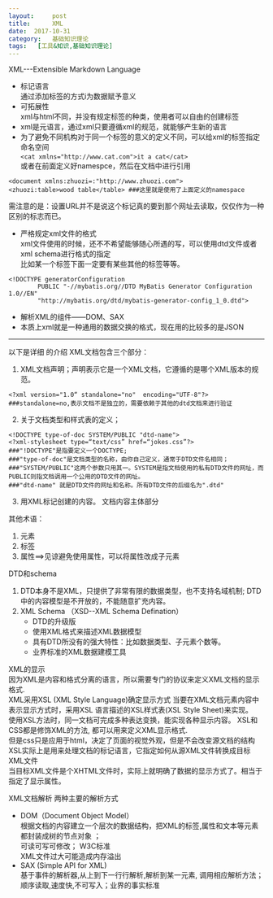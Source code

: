 ```yaml
---
layout:     post
title:      XML
date:  2017-10-31
category:   基础知识理论
tags:   [工具&知识,基础知识理论]
---
```

XML---Extensible Markdown Language
- 标记语言   
通过添加标签的方式i为数据赋予意义
- 可拓展性  
xml与html不同，并没有规定标签的种类，使用者可以自由的创建标签
- xml是元语言，通过xml只要遵循xml的规范，就能够产生新的语言  
- 为了避免不同机构对于同一个标签的意义的定义不同，可以给xml的标签指定命名空间  
`<cat xmlns="http://www.cat.com">it a cat</cat>`  
或者在前面定义好namespce，然后在文档中进行引用  
```
<document xmlns:zhuozi=:"http://www.zhuozi.com">
<zhuozi:table>wood table</table> ###这里就是使用了上面定义的namespace
```
需注意的是：设置URL并不是说这个标记真的要到那个网址去读取，仅仅作为一种区别的标志而已。 
- 严格规定xml文件的格式  
xml文件使用的时候，还不不希望能够随心所遇的写，可以使用dtd文件或者xml schema进行格式的指定  
比如某一个标签下面一定要有某些其他的标签等等。  
```
<!DOCTYPE generatorConfiguration
        PUBLIC "-//mybatis.org//DTD MyBatis Generator Configuration 1.0//EN"
        "http://mybatis.org/dtd/mybatis-generator-config_1_0.dtd">
```
- 解析XML的组件——DOM、SAX
- 本质上xml就是一种通用的数据交换的格式，现在用的比较多的是JSON  
  
    
----
以下是详细 的介绍
XML文档包含三个部分：  
1. XML文档声明；声明表示它是一个XML文档，它遵循的是哪个XML版本的规范。  
```
<?xml version="1.0“ standalone="no"  encoding="UTF-8"?> 
###standalone=no,表示文档不是独立的，需要依赖于其他的dtd文档来进行验证  
```
2. 关于文档类型和样式表的定义；
```
<!DOCTYPE type-of-doc SYSTEM/PUBLIC "dtd-name"> 
<?xml-stylesheet type=“text/css” href=“jokes.css”?>
###"!DOCTYPE"是指要定义一个DOCTYPE;
###"type-of-doc"是文档类型的名称，由你自己定义，通常于DTD文件名相同；
###"SYSTEM/PUBLIC"这两个参数只用其一。SYSTEM是指文档使用的私有DTD文件的网址，而PUBLIC则指文档调用一个公用的DTD文件的网址。
###"dtd-name" 就是DTD文件的网址和名称。所有DTD文件的后缀名为".dtd" 
```
3. 用XML标记创建的内容。 文档内容主体部分 

其他术语：  
1. 元素 
2. 标签
3. 属性==>见谅避免使用属性，可以将属性改成子元素    
  
 DTD和schema  
1. DTD本身不是XML，只提供了非常有限的数据类型，也不支持名域机制; DTD中的内容模型是不开放的，不能随意扩充内容。 
2. XML Schema （XSD--XML Schema Defination）
    - DTD的升级版
    - 使用XML格式来描述XML数据模型
    - 具有DTD所没有的强大特性：比如数据类型、子元素个数等。
    - 业界标准的XML数据建模工具  

XML的显示  
因为XML是内容和格式分离的语言，所以需要专门的协议来定义XML文档的显示格式.  
XML采用XSL (XML Style Language)确定显示方式
当要在XML文档元素内容中表示显示方式时，采用XSL 语言描述的XSL样式表(XSL Style Sheet)来实现。  
使用XSL方法时，同一文档可完成多种表达变换，能实现各种显示内容。
XSL和CSS都是修饰XML的方法, 都可以用来定义XML显示格式.  
但是css只是应用于html，决定了页面的视觉外观，但是不会改变源文档的结构  
XSL实际上是用来处理文档的标记语言，它指定如何从源XML文件转换成目标XML文件  
当目标XML文件是个XHTML文件时，实际上就明确了数据的显示方式了。相当于指定了显示属性。  
  
    
      
XML文档解析
两种主要的解析方式
- DOM（Document Object Model）  
	根据文档的内容建立一个层次的数据结构，把XML的标签,属性和文本等元素都封装成树的节点对象  ；  
	可读可写可修改； W3C标准  
	XML文件过大可能造成内存溢出
- SAX (Simple API for XML)  
	基于事件的解析器,从上到下一行行解析,解析到某一元素, 调用相应解析方法；  
	顺序读取,速度快,不可写入；业界的事实标准  










